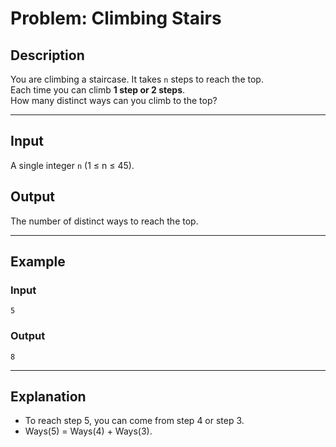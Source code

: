 # Problem: Climbing Stairs

## Description
You are climbing a staircase. It takes `n` steps to reach the top.  
Each time you can climb **1 step or 2 steps**.  
How many distinct ways can you climb to the top?

---

## Input
A single integer `n` (1 ≤ n ≤ 45).

## Output
The number of distinct ways to reach the top.

---

## Example

### Input
```
5
```

### Output
```
8
```

---

## Explanation
- To reach step 5, you can come from step 4 or step 3.
- Ways(5) = Ways(4) + Ways(3).

